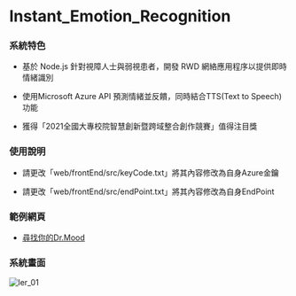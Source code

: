 # Instant_Emotion_Recognition

### 系統特色

- 基於 Node.js 針對視障人士與弱視患者，開發 RWD 網絡應用程序以提供即時情緒識別 

- 使用Microsoft Azure API 預測情緒並反饋，同時結合TTS(Text to Speech)功能

- 獲得「2021全國大專校院智慧創新暨跨域整合創作競賽」值得注目獎

### 使用說明

- 請更改「web/frontEnd/src/keyCode.txt」將其內容修改為自身Azure金鑰

- 請更改「web/frontEnd/src/endPoint.txt」將其內容修改為自身EndPoint

### 範例網頁
- [尋找你的Dr.Mood](https://joe66366.github.io/Instant_Emotion_Recognition/)
### 系統畫面

  ![ler_01](https://joe66366.github.io/Instant_Emotion_Recognition/)
